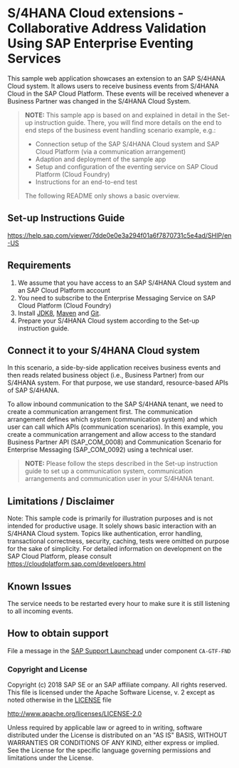 # S/4HANA Cloud extensions - Collaborative Address Validation Using SAP Enterprise Eventing Services
This sample web application showcases an extension to an SAP S/4HANA Cloud system. It allows users to receive business events from S/4HANA Cloud in the SAP Cloud Platform. These events will be received whenever a Business Partner was changed in the S/4HANA Cloud System.

> **NOTE:** This sample app is based on and explained in detail in the Set-up instruction guide. There, you will find more details on the end to end steps of the business event handling scenario example, e.g.:
> * Connection setup of the SAP S/4HANA Cloud system and SAP Cloud Platform (via a communication arrangement)
> * Adaption and deployment of the sample app
> * Setup and configuration of the eventing service on SAP Cloud Platform (Cloud Foundry)
> * Instructions for an end-to-end test
>
> The following README only shows a basic overview.

Set-up Instructions Guide
-------------
https://help.sap.com/viewer/7dde0e0e3a294f01a6f7870731c5e4ad/SHIP/en-US

Requirements
-------------
1. We assume that you have access to an SAP S/4HANA Cloud system and an SAP Cloud Platform account
2. You need to subscribe to the Enterprise Messaging Service on SAP Cloud Platform (Cloud Foundry)
2. Install [JDK8](http://www.oracle.com/technetwork/java/javase/downloads/index.html), [Maven](http://maven.apache.org/download.cgi) and [Git](https://git-scm.com/downloads).
3. Prepare your S/4HANA Cloud system according to the Set-up instruction guide.

Connect it to your S/4HANA Cloud system
---------------------------------------

In this scenario, a side-by-side application receives business events and then reads related business object (i.e., Business Partner) from our S/4HANA system. For that purpose, we use standard, resource-based APIs of SAP S/4HANA.

To allow inbound communication to the SAP S/4HANA tenant, we need to create a communication arrangement first. The communication arrangement defines which system (communication system) and which user can call which APIs (communication scenarios). 
In this example, you create a communication arrangement and allow access to the standard Business Partner API (SAP_COM_0008) and Communication Scenario for Enterprise Messaging (SAP_COM_0092) using a technical user.

> **NOTE:** Please follow the steps described in the Set-up instruction guide to set up a communication system, communication arrangements and communication user in your S/4HANA tenant.


Limitations / Disclaimer
------------------------
Note: This sample code is primarily for illustration purposes and is not intended for productive usage. It solely shows basic interaction with an S/4HANA Cloud system. Topics like authentication, error handling, transactional correctness, security, caching, tests were omitted on purpose for the sake of simplicity. For detailed information on development on the SAP Cloud Platform, please consult https://cloudplatform.sap.com/developers.html

Known Issues
------------
The service needs to be restarted every hour to make sure it is still listening to all incoming events.

[//]: # (TODO: Obtain support under which component? Is this "CA-GTF-FND" correct?)

How to obtain support
---------------------
File a message in the [SAP Support Launchpad](https://launchpad.support.sap.com/#/incident/create) under component `CA-GTF-FND`


### Copyright and License

Copyright (c) 2018 SAP SE or an SAP affiliate company. All rights reserved.
This file is licensed under the Apache Software License, v. 2 except as noted otherwise in the [LICENSE](LICENSE) file

http://www.apache.org/licenses/LICENSE-2.0

Unless required by applicable law or agreed to in writing, software distributed under the License is distributed on an "AS IS" BASIS, WITHOUT WARRANTIES OR CONDITIONS OF ANY KIND, either express or implied. See the License for the specific language governing permissions and limitations under the License.
